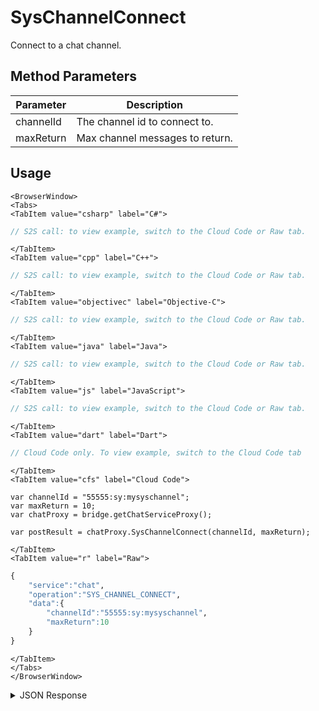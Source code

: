 # SysChannelConnect
Connect to a chat channel.

<PartialServop service_name="chat" operation_name="SYS_CHANNEL_CONNECT" />

## Method Parameters
Parameter | Description
--------- | -----------
channelId | The channel id to connect to.
maxReturn | Max channel messages to return.

## Usage

```mdx-code-block
<BrowserWindow>
<Tabs>
<TabItem value="csharp" label="C#">
```

```csharp
// S2S call: to view example, switch to the Cloud Code or Raw tab.
```

```mdx-code-block
</TabItem>
<TabItem value="cpp" label="C++">
```

```cpp
// S2S call: to view example, switch to the Cloud Code or Raw tab.
```

```mdx-code-block
</TabItem>
<TabItem value="objectivec" label="Objective-C">
```

```objectivec
// S2S call: to view example, switch to the Cloud Code or Raw tab.
```

```mdx-code-block
</TabItem>
<TabItem value="java" label="Java">
```

```java
// S2S call: to view example, switch to the Cloud Code or Raw tab.
```

```mdx-code-block
</TabItem>
<TabItem value="js" label="JavaScript">
```

```javascript
// S2S call: to view example, switch to the Cloud Code or Raw tab.
```

```mdx-code-block
</TabItem>
<TabItem value="dart" label="Dart">
```

```dart
// Cloud Code only. To view example, switch to the Cloud Code tab
```

```mdx-code-block
</TabItem>
<TabItem value="cfs" label="Cloud Code">
```

```cfscript
var channelId = "55555:sy:mysyschannel";
var maxReturn = 10;
var chatProxy = bridge.getChatServiceProxy();

var postResult = chatProxy.SysChannelConnect(channelId, maxReturn);
```

```mdx-code-block
</TabItem>
<TabItem value="r" label="Raw">
```

```r
{
    "service":"chat",
    "operation":"SYS_CHANNEL_CONNECT",
    "data":{
        "channelId":"55555:sy:mysyschannel",
        "maxReturn":10
    }
}
```

```mdx-code-block
</TabItem>
</Tabs>
</BrowserWindow>
```
<details>
<summary>JSON Response</summary>

```json
{
  "data": {
    "messages": [
      {
        "date": 1698765119868,
        "ver": 1,
        "msgId": "869767741372417",
        "from": {
          "name": "Homer",
          "pic": "http://www.simpsons.test/homer.jpg",
          "id": ""
        },
        "content": {
          "text": "Hello world",
          "custom": {
            "somethingCustom": "wow"
          }
        },
        "expiresAt": 1701357119868,
        "chId": "55555:sy:mysyschannel",
        "updatedAt": 1698765119868
      }
    ]
  },
  "status": 200
}
```

</details>

